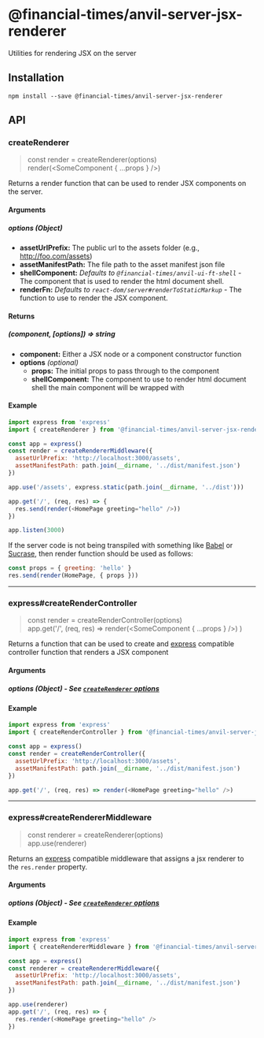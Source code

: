 # @financial-times/anvil-server-jsx-renderer

Utilities for rendering JSX on the server

## Installation

```
npm install --save @financial-times/anvil-server-jsx-renderer
```

## API

### createRenderer

> const render = createRenderer(options) <br />
> render(&lt;SomeComponent { ...props } /&gt;)

Returns a render function that can be used to render JSX components on the server.

#### Arguments 
##### options (Object)
  - **assetUrlPrefix:** The public url to the assets folder (e.g., http://foo.com/assets)<br />
  - **assetManifestPath:** The file path to the asset manifest json file
  - **shellComponent:** *Defaults to `@financial-times/anvil-ui-ft-shell`* - The component that is used to render the html document shell. 
  - **renderFn:** *Defaults to `react-dom/server#renderToStaticMarkup`* - The function to use to render the JSX component.

#### Returns
##### (component, [options]) => string
- **component:** Either a JSX node or a component constructor function
- **options** *(optional)*
  - **props:** The initial props to pass through to the component
  - **shellComponent:** The component to use to render html document shell the main component will be wrapped with

#### Example ####
```js
import express from 'express' 
import { createRenderer } from '@financial-times/anvil-server-jsx-renderer'

const app = express()
const render = createRendererMiddleware({
  assetUrlPrefix: 'http://localhost:3000/assets',
  assetManifestPath: path.join(__dirname, '../dist/manifest.json')
})

app.use('/assets', express.static(path.join(__dirname, '../dist')))

app.get('/', (req, res) => {
  res.send(render(<HomePage greeting="hello" />))
})

app.listen(3000)
```

If the server code is not being transpiled with something like [Babel](https://babeljs.io/) or [Sucrase](https://github.com/alangpierce/sucrase), then render function should be used as follows:

```js
const props = { greeting: 'hello' }
res.send(render(HomePage, { props }))
```

---

### express#createRenderController
> const render = createRenderController(options) <br />
> app.get('/', (req, res) => render(&lt;SomeComponent { ...props } /&gt;) )

Returns a function that can be used to create and [express](https://expressjs.com/) compatible controller function that renders a JSX component
  
#### Arguments 
##### options (Object) - See [`createRenderer` options](#options)
  
#### Example

```js
import express from 'express' 
import { createRenderController } from '@financial-times/anvil-server-jsx-renderer/express'

const app = express()
const render = createRenderController({
  assetUrlPrefix: 'http://localhost:3000/assets',
  assetManifestPath: path.join(__dirname, '../dist/manifest.json')
})

app.get('/', (req, res) => render(<HomePage greeting="hello" />)
```

---

### express#createRendererMiddleware
> const renderer = createRenderer(options) <br />
> app.use(renderer)

Returns an [express](https://expressjs.com/) compatible middleware that assigns a jsx renderer to the `res.render` property.

#### Arguments 
##### options (Object) - See [`createRenderer` options](#options)
  
#### Example

```js
import express from 'express' 
import { createRendererMiddleware } from '@financial-times/anvil-server-jsx-renderer/express'

const app = express()
const renderer = createRendererMiddleware({
  assetUrlPrefix: 'http://localhost:3000/assets',
  assetManifestPath: path.join(__dirname, '../dist/manifest.json')
})

app.use(renderer)
app.get('/', (req, res) => {
  res.render(<HomePage greeting="hello" />
})
```
